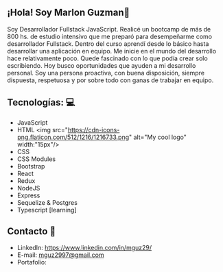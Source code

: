 
## ¡Hola! Soy Marlon Guzman👋
Soy Desarrollador Fullstack JavaScript. Realicé un bootcamp de más de 800 hs. de estudio intensivo que me preparó para desempeñarme como desarrollador Fullstack. Dentro del curso aprendí desde lo básico hasta desarrollar una aplicación en equipo. Me inicie en el mundo del desarrollo hace relativamente poco. Quede fascinado con lo que podía crear solo escribiendo. Hoy busco oportunidades que ayuden a mi desarrollo personal. Soy una persona proactiva, con buena disposición, siempre dispuesta, respetuosa y por sobre todo con ganas de trabajar en equipo.

## Tecnologías: 💻
* JavaScript
* HTML <img src="https://cdn-icons-png.flaticon.com/512/1216/1216733.png" alt="My cool logo" width:"15px"/>
* CSS
* CSS Modules
* Bootstrap
* React
* Redux
* NodeJS 
* Express
* Sequelize & Postgres
* Typescript [learning]

## Contacto 📩
* LinkedIn: https://www.linkedin.com/in/mguz29/
* E-mail: mguz2997@gmail.com
* Portafolio: 

<!--
**mguz29/Mguz29** is a ✨ _special_ ✨ repository because its `README.md` (this file) appears on your GitHub profile.

Here are some ideas to get you started:

- 🔭 I’m currently working on ...
- 🌱 I’m currently learning ...
- 👯 I’m looking to collaborate on ...
- 🤔 I’m looking for help with ...
- 💬 Ask me about ...
- 📫 How to reach me: ...
- 😄 Pronouns: ...
- ⚡ Fun fact: ...
* Tailwind [learning]
-->
